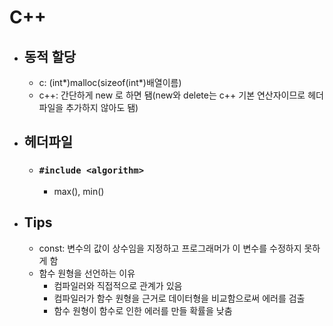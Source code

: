 # C++
- ## 동적 할당
  - c: (int*)malloc(sizeof(int*)배열이름)
  - c++: 간단하게 new 로 하면 됌(new와 delete는 c++ 기본 연산자이므로 헤더파일을 추가하지 않아도 됌)

- ## 헤더파일
  - ### `#include <algorithm>`
    - max(), min()
- ## Tips
  - const: 변수의 값이 상수임을 지정하고 프로그래머가 이 변수를 수정하지 못하게 함
  - 함수 원형을 선언하는 이유
    - 컴파일러와 직접적으로 관계가 있음
    - 컴파일러가 함수 원형을 근거로 데이터형을 비교함으로써 에러를 검출
    - 함수 원형이 함수로 인한 에러를 만들 확률을 낮춤
